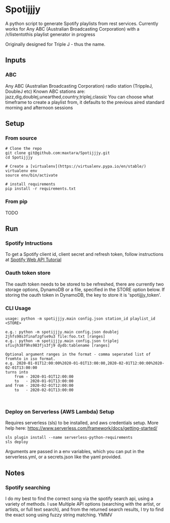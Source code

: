 # Spotijjjy

A python script to generate Spotify playlists from rest services. Currently works for Any ABC (Australian Broadcasting Corporation) with a /r/listentothis playlist generator in progress

Originally designed for Triple J - thus the name.

## Inputs

### ABC

Any ABC (Australian Broadcasting Corporation) radio station (TrippleJ, DoubleJ etc)
Known ABC stations are: jazz,dig,doublej,unearthed,country,triplej,classic
You can choose what timeframe to create a playlist from, it defaults to the previous aired standard morning and afternoon sessions 

## Setup

### From source

```
# Clone the repo
git clone git@github.com:maxtara/Spotijjjy.git
cd Spotijjjy

# Create a [virtualenv](https://virtualenv.pypa.io/en/stable/)
virtualenv env
source env/bin/activate

# install requirements
pip install -r requirements.txt
```

### From pip

TODO

## Run

### Spotify Intructions

To get a Spotify client id, client secret and refresh token, follow instructions at [Spotify Web API Tutorial](https://developer.spotify.com/web-api/tutorial/)

### Oauth token store

The oauth token needs to be stored to be refreshed, there are currently two storage options, DynamoDB or a file, specified in the STORE option below.
If storing the oauth token in DynamoDB, the key to store it is 'spotijjjy_token'.

### CLI Usage

```
usage: python -m spotijjjy.main config.json station_id playlist_id <STORE>

e.g.: python -m spotijjjy.main config.json doublej 2jhfs98s3finafzgfse9u3 file:foo.txt [ranges]
e.g.: python -m spotijjjy.main config.json triplej sfiujh38f9hs983fjs3fj9 dydb:tablename [ranges]

Optional argument ranges in the format - comma seperated list of from%to in iso format.
e.g. 2020-01-01T12:00:00%2020-01-01T13:00:00,2020-02-01T12:00:00%2020-02-01T13:00:00
turns into 
    from - 2020-01-01T12:00:00
    to   - 2020-01-01T13:00:00 
and from - 2020-02-01T12:00:00
    to   - 2020-02-01T13:00:00
    


```

### Deploy on Serverless (AWS Lambda) Setup

Requires serverless (sls) to be installed, and aws credentials setup. More help here: https://www.serverless.com/framework/docs/getting-started/
```
sls plugin install --name serverless-python-requirements
sls deploy
```

Arguments are passed in a env variables, which you can put in the serverless.yml, or a secrets.json like the yaml provided.

## Notes
### Spotify searching
I do my best to find the correct song via the spotify search api, using a variety of methods. I use Multiple API options (searching with the artist, or artists, or full text search), and from the returned search results, I try to find the exact song using fuzzy string matching. YMMV
